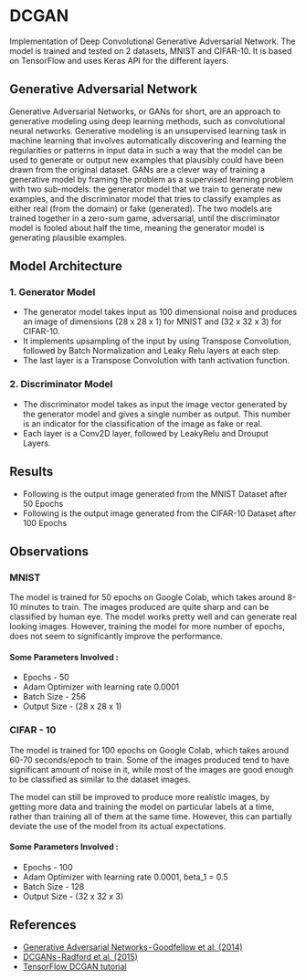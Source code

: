 # DCGAN
Implementation of Deep Convolutional Generative Adversarial Network. The model is trained and tested on 2 datasets, MNIST and CIFAR-10. It is based on TensorFlow and uses Keras API for the different layers.

## Generative Adversarial Network

Generative Adversarial Networks, or GANs for short, are an approach to generative modeling using deep learning methods, such as convolutional neural networks. Generative modeling is an unsupervised learning task in machine learning that involves automatically discovering and learning the regularities or patterns in input data in such a way that the model can be used to generate or output new examples that plausibly could have been drawn from the original dataset. GANs are a clever way of training a generative model by framing the problem as a supervised learning problem with two sub-models: the generator model that we train to generate new examples, and the discriminator model that tries to classify examples as either real (from the domain) or fake (generated). The two models are trained together in a zero-sum game, adversarial, until the discriminator model is fooled about half the time, meaning the generator model is generating plausible examples.

## Model Architecture

### 1. Generator Model

* The generator model takes input as 100 dimensional noise and produces an image of dimensions (28 x 28 x 1) for MNIST and (32 x 32 x 3) for CIFAR-10.
* It implements upsampling of the input by using Transpose Convolution, followed by Batch Normalization and Leaky Relu layers at each step.
* The last layer is a Transpose Convolution with tanh activation function.

### 2. Discriminator Model

* The discriminator model takes as input the image vector generated by the generator model and gives a single number as output. This number is an indicator for the classification of the image as fake or real.
* Each layer is a Conv2D layer, followed by LeakyRelu and Drouput Layers.

## Results

* Following is the output image generated from the MNIST Dataset after 50 Epochs
* Following is the output image generated from the CIFAR-10 Dataset after 100 Epochs

## Observations

### MNIST

The model is trained for 50 epochs on Google Colab, which takes around 8-10 minutes to train. The images produced are quite sharp and can be classified by human eye. The model works pretty well and can generate real looking images. However, training the model for more number of epochs, does not seem to significantly improve the performance.

#### Some Parameters Involved :
* Epochs - 50
* Adam Optimizer with learning rate 0.0001
* Batch Size - 256
* Output Size - (28 x 28 x 1)

### CIFAR - 10

The model is trained for 100 epochs on Google Colab, which takes around 60-70 seconds/epoch to train. Some of the images produced tend to have significant amount of noise in it, while most of the images are good enough to be classified as similar to the dataset images.

The model can still be improved to produce more realistic images, by getting more data and training the model on particular labels at a time, rather than training all of them at the same time. However, this can partially deviate the use of the model from its actual expectations.

#### Some Parameters Involved :
* Epochs - 100
* Adam Optimizer with learning rate 0.0001, beta_1 = 0.5
* Batch Size - 128
* Output Size - (32 x 32 x 3)

## References

* [Generative Adversarial Networks - Goodfellow et al. (2014)](https://arxiv.org/abs/1406.2661)
* [DCGANs - Radford et al. (2015)](https://arxiv.org/abs/1511.06434)
* [TensorFlow DCGAN tutorial](https://www.tensorflow.org/tutorials/generative/dcgan)
